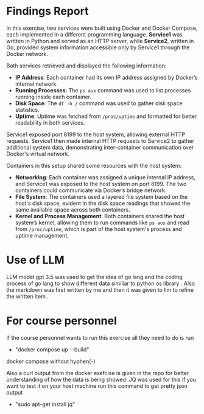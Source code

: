 # Findings Report

In this exercise, two services were built using Docker and Docker Compose, each implemented in a different programming language. **Service1** was written in Python and served as an HTTP server, while **Service2**, written in Go, provided system information accessible only by Service1 through the Docker network.

Both services retrieved and displayed the following information:
- **IP Address**: Each container had its own IP address assigned by Docker’s internal network.
- **Running Processes**: The `ps aux` command was used to list processes running inside each container.
- **Disk Space**: The `df -h /` command was used to gather disk space statistics.
- **Uptime**: Uptime was fetched from `/proc/uptime` and formatted for better readability in both services.

Service1 exposed port 8199 to the host system, allowing external HTTP requests. Service1 then made internal HTTP requests to Service2 to gather additional system data, demonstrating inter-container communication over Docker's virtual network.

Containers in this setup shared some resources with the host system:
- **Networking**: Each container was assigned a unique internal IP address, and Service1 was exposed to the host system on port 8199. The two containers could communicate via Docker’s bridge network.
- **File System**: The containers used a layered file system based on the host's disk space, evident in the disk space readings that showed the same available space across both containers.
- **Kernel and Process Management**: Both containers shared the host system’s kernel, allowing them to run commands like `ps aux` and read from `/proc/uptime`, which is part of the host system's process and uptime management.

# Use of LLM
LLM model gpt 3.5 was used to get the idea of go lang and the coding process of go lang to show different data similiar to python os library . Also the markdown was first written by me and then it was given to llm to refine the written item .


# For course personnel 
If the course personnel wants to run this exercise all they need to do is run 


- "docker compose up --build"  

docker compose without hyphen(-)

Also a curl output from the docker exefcise is given in the repo for better understanding of how the data is being showed .JQ was used for this if you want to test it on your host machine run this command to get pretty json output 

- "sudo apt-get install jq"
